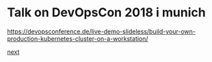 Talk on DevOpsCon 2018 i munich
=

https://devopsconference.de/live-demo-slideless/build-your-own-production-kubernetes-cluster-on-a-workstation/

[next](https://github.com/JohnnyW74/DevOpsCon2018/blob/master/doc/01-me.md)
